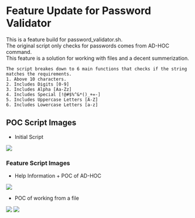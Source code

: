 # Feature Update for Password Validator

This is a feature build for password_validator.sh. <br />
	The original script only checks for passwords comes from AD-HOC command. <br />
	This feature is a solution for working with files and a decent summerization. <br />
	
	The script breakes down to 6 main functions that checks if the string matches the requirements.
	1. Above 10 characters.
	2. Includes Digits [0-9]
	3. Includes Alpha [Aa-Zz]
	4. Includes Special [!@#$%^&*()_+=-]
	5. Includes Uppercase Letters [A-Z]
	6. Includes Lowercase Letters [a-z]
	
 ## POC Script Images
 
 * Initial Script
<img src=https://i.postimg.cc/HxCzMzZW/Week-1-Project-Bash.jpg>

 ### Feature Script Images
 * Help Information + POC of AD-HOC
<img src=https://i.postimg.cc/FHzhtgxK/Week-1-Project-Bash-1.jpg>

 * POC of working from a file
<img src=https://i.postimg.cc/k4BjqGpK/Week-1-Project-Bash-2.jpg>

<img src=https://i.postimg.cc/ZRGLmc3z/Week-1-Project-Bash-3.jpg>
